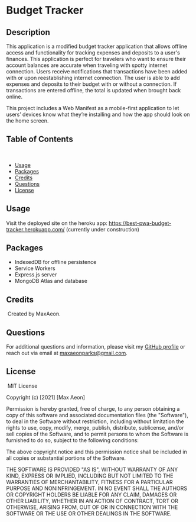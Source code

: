 # Budget Tracker
## Description 
​This application is a modified budget tracker application that allows offline access and functionality for tracking expenses and deposits to a user's finances. This application is perfect for travelers who want to ensure their account balances are accurate when traveling with spotty internet connection. Users receive notifications that transactions have been added with or upon reestablishing internet connection. The user is able to add expenses and deposits to their budget with or without a connection. If transactions are entered offline, the total is updated when brought back online.

This project includes a Web Manifest as a mobile-first application to let users’ devices know what they’re installing and how the app should look on the home screen.
​
## Table of Contents
​
* [Usage](#usage)
* [Packages](#packages)
* [Credits](#credits)
* [Questions](#questions)
* [License](#license)

## Usage 
Visit the deployed site on the heroku app: https://best-pwa-budget-tracker.herokuapp.com/ (currently under construction)

## Packages

* IndexedDB for offline persistence
* Service Workers
* Express.js server
* MongoDB Atlas and database

## Credits
​
Created by MaxAeon.
​
## Questions
For additional questions and information, please visit my [GitHub profile](github.com/maxaeon/)
or reach out via email at maxaeonparks@gmail.com.

## License
​
MIT License

Copyright (c) [2021] [Max Aeon]

Permission is hereby granted, free of charge, to any person obtaining a copy
of this software and associated documentation files (the "Software"), to deal
in the Software without restriction, including without limitation the rights
to use, copy, modify, merge, publish, distribute, sublicense, and/or sell
copies of the Software, and to permit persons to whom the Software is
furnished to do so, subject to the following conditions:

The above copyright notice and this permission notice shall be included in all
copies or substantial portions of the Software.

THE SOFTWARE IS PROVIDED "AS IS", WITHOUT WARRANTY OF ANY KIND, EXPRESS OR
IMPLIED, INCLUDING BUT NOT LIMITED TO THE WARRANTIES OF MERCHANTABILITY,
FITNESS FOR A PARTICULAR PURPOSE AND NONINFRINGEMENT. IN NO EVENT SHALL THE
AUTHORS OR COPYRIGHT HOLDERS BE LIABLE FOR ANY CLAIM, DAMAGES OR OTHER
LIABILITY, WHETHER IN AN ACTION OF CONTRACT, TORT OR OTHERWISE, ARISING FROM,
OUT OF OR IN CONNECTION WITH THE SOFTWARE OR THE USE OR OTHER DEALINGS IN THE
SOFTWARE.
